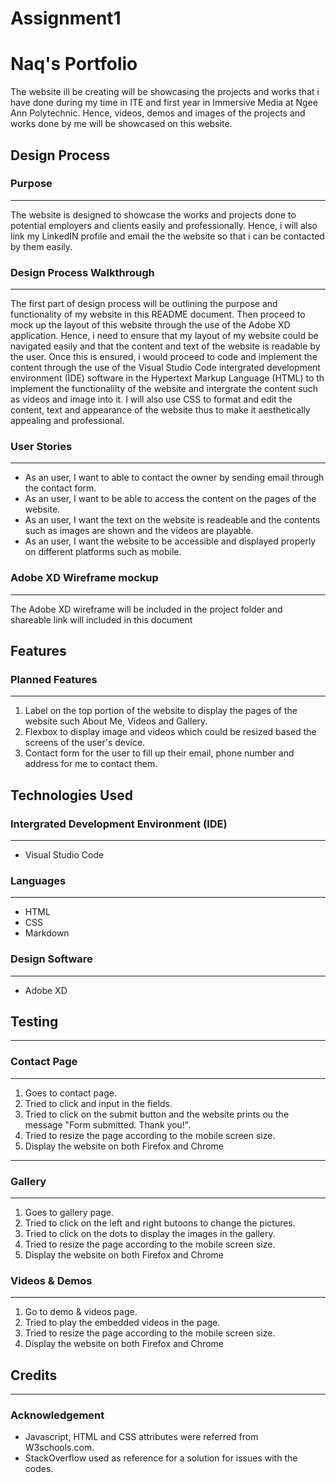 # Assignment1
# Naq's Portfolio
<p>The website ill be creating will be showcasing the projects and works that i have done during my time in ITE and first year in Immersive Media at Ngee Ann Polytechnic. Hence, videos, demos and images of the projects and works done by me will be showcased on this website.</p>

## Design Process

### Purpose
---
<p>The website is designed to showcase the works and projects done to potential employers and clients easily and professionally. Hence, i will also link my LinkedIN profile and email the the website so that i can be contacted by them easily.</p>

### Design Process Walkthrough
---
<p>The first part of design process will be outlining the purpose and functionality of my website in this README document. Then proceed to mock up the layout of this website through the use of the Adobe XD application. Hence, i need to ensure that my layout of my website could be navigated easily and that the content and text of the website is readable by the user. Once this is ensured, i would proceed to code and implement the content through the use of the Visual Studio Code intergrated development environment (IDE) software in the Hypertext Markup Language (HTML) to th implement the functionalilty of the website and intergrate the content such as videos and image into it. I will also use CSS to format and edit the content, text and appearance of the website thus to make it aesthetically appealing and professional.</p>

### User Stories
---
- As an user, I want to able to contact the owner by sending email through the contact form.
- As an user, I want to be able to access the content on the pages of the website.
- As an user, I want the text on the website is readeable and the contents such as images are shown and the videos are playable.
- As an user, I want the website to be accessible and displayed properly on different platforms such as mobile.

### Adobe XD Wireframe mockup
---
<p> The Adobe XD wireframe will be included in the project folder and shareable link will included in this document</p>

## Features

### Planned Features
---
1. Label on the top portion of the website to display the pages of the website such About Me, Videos and Gallery.
2. Flexbox to display image and videos which could be resized based the screens of the user's device.
3. Contact form for the user to fill up their email, phone number and address for me to contact them.

## Technologies Used

### Intergrated Development Environment (IDE)
---
- Visual Studio Code

### Languages
---
- HTML
- CSS
- Markdown

### Design Software
---
- Adobe XD

## Testing
---
### Contact Page
---
1. Goes to contact page.
2. Tried to click and input in the fields.
3. Tried to click on the submit button and the website prints ou the message "Form submitted. Thank you!".
4. Tried to resize the page according to the mobile screen size.
5. Display the website on both Firefox and Chrome
---
### Gallery
---
1. Goes to gallery page.
2. Tried to click on the left and right butoons to change the pictures.
3. Tried to click on the dots to display the images in the gallery.
4. Tried to resize the page according to the mobile screen size.
5. Display the website on both Firefox and Chrome

### Videos & Demos
---
1. Go to demo & videos page.
2. Tried to play the embedded videos in the page.
3. Tried to resize the page according to the mobile screen size.
4. Display the website on both Firefox and Chrome

## Credits
---
### Acknowledgement
- Javascript, HTML and CSS attributes were referred from W3schools.com.
- StackOverflow used as reference for a solution for issues with the codes.

